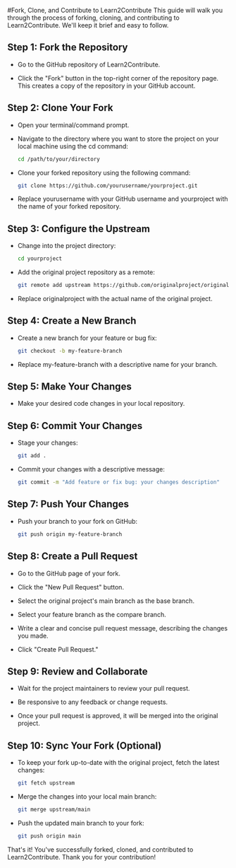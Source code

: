 #Fork, Clone, and Contribute to Learn2Contribute
This guide will walk you through the process of forking, cloning, and contributing to Learn2Contribute. We'll keep it brief and easy to follow.

## Step 1: Fork the Repository
- Go to the GitHub repository of Learn2Contribute.

- Click the "Fork" button in the top-right corner of the repository page. This creates a copy of the repository in your GitHub account.

## Step 2: Clone Your Fork
- Open your terminal/command prompt.

- Navigate to the directory where you want to store the project on your local machine using the cd command:

  ```bash
  cd /path/to/your/directory
  ```
  
- Clone your forked repository using the following command:

  ```bash
  git clone https://github.com/yourusername/yourproject.git
  ```

- Replace yourusername with your GitHub username and yourproject with the name of your forked repository.

## Step 3: Configure the Upstream
- Change into the project directory:

  ```bash
  cd yourproject
  ```
- Add the original project repository as a remote:

  ```bash
  git remote add upstream https://github.com/originalproject/originalproject.git
  ```
- Replace originalproject with the actual name of the original project.

## Step 4: Create a New Branch
- Create a new branch for your feature or bug fix:

  ```bash
  git checkout -b my-feature-branch
  ```
- Replace my-feature-branch with a descriptive name for your branch.

## Step 5: Make Your Changes
- Make your desired code changes in your local repository.
## Step 6: Commit Your Changes
- Stage your changes:

  ```bash
  git add .
  ```
- Commit your changes with a descriptive message:

  ```bash
  git commit -m "Add feature or fix bug: your changes description"
  ```
## Step 7: Push Your Changes
- Push your branch to your fork on GitHub:

  ```bash
  git push origin my-feature-branch
  ```
## Step 8: Create a Pull Request
- Go to the GitHub page of your fork.

- Click the "New Pull Request" button.

- Select the original project's main branch as the base branch.

- Select your feature branch as the compare branch.

- Write a clear and concise pull request message, describing the changes you made.

- Click "Create Pull Request."

## Step 9: Review and Collaborate
- Wait for the project maintainers to review your pull request.

- Be responsive to any feedback or change requests.

- Once your pull request is approved, it will be merged into the original project.

## Step 10: Sync Your Fork (Optional)
- To keep your fork up-to-date with the original project, fetch the latest changes:

  ```bash
  git fetch upstream
  ```
- Merge the changes into your local main branch:

  ```bash
  git merge upstream/main
  ```
- Push the updated main branch to your fork:

  ```bash
  git push origin main
  ```
That's it! You've successfully forked, cloned, and contributed to Learn2Contribute. Thank you for your contribution!
